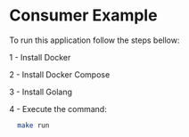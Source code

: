 #  Consumer Example

To run this application follow the steps bellow:

1 - Install Docker

2 - Install Docker Compose

3 - Install Golang

4 - Execute the command:

  ```bash
    make run
  ```